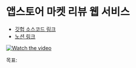 # 앱스토어 마켓 리뷰 웹 서비스

* [깃헙 소스코드 링크](https://github.com/FinalAVO)
* [노션 링크](https://www.notion.so/3-2c4398a2c12141699fc5282868c0af84)

[![Watch the video](https://img.youtube.com/vi/EbHmLocgXqU/default.jpg)](https://www.youtube.com/watch?v=EbHmLocgXqU)

목표: 
